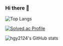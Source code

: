 ### Hi there 👋

<!--
**hgy2124/hgy2124** is a ✨ _special_ ✨ repository because its `README.md` (this file) appears on your GitHub profile.

Here are some ideas to get you started:

- 🔭 I’m currently working on ...
- 🌱 I’m currently learning ...
- 👯 I’m looking to collaborate on ...
- 🤔 I’m looking for help with ...
- 💬 Ask me about ...
- 📫 How to reach me: ...
- 😄 Pronouns: ...
- ⚡ Fun fact: ...
-->

![Top Langs](https://github-readme-stats.vercel.app/api/top-langs/?username=hgy2124&layout=compact&theme=merko)

[![Solved.ac Profile](http://mazassumnida.wtf/api/v2/generate_badge?boj=marsh1024)](https://solved.ac/marsh1024/)

![hgy2124's GitHub stats](https://github-readme-stats.vercel.app/api?username=hgy2124&show_icons=true&theme=tokyonight)  



